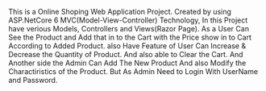 This is a Online Shoping Web Application Project. Created by using ASP.NetCore 6 MVC(Model-View-Controller) Technology, In this Project have verious Models, Controllers and Views(Razor Page). 
As a User Can See the Product and Add that in to the Cart with the Price show in to Cart According to Added Product. also Have Feature of User Can Increase & Decrease the Quantity of Product.
And also able to Clear the Cart. And Another side the Admin Can Add The New Product And also Modify the Charactiristics of the Product. But As Admin Need to Login With UserName and Password. 
